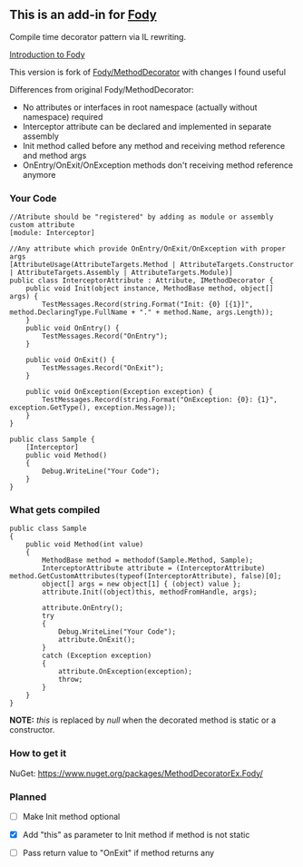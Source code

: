 ## This is an add-in for [Fody](https://github.com/Fody/Fody/) 

Compile time decorator pattern via IL rewriting.

[Introduction to Fody](http://github.com/Fody/Fody/wiki/SampleUsage)

This version is fork of [Fody/MethodDecorator](https://github.com/Fody/MethodDecorator) with changes I found useful

Differences from original Fody/MethodDecorator:
* No attributes or interfaces in root namespace (actually without namespace) required
* Interceptor attribute can be declared and implemented in separate assembly
* Init method called before any method and receiving method reference and method args 
* OnEntry/OnExit/OnException methods don't receiving method reference anymore

### Your Code
	//Atribute should be "registered" by adding as module or assembly custom attribute
	[module: Interceptor]
	
	//Any attribute which provide OnEntry/OnExit/OnException with proper args
	[AttributeUsage(AttributeTargets.Method | AttributeTargets.Constructor | AttributeTargets.Assembly | AttributeTargets.Module)]
	public class InterceptorAttribute : Attribute, IMethodDecorator	{
	    public void Init(object instance, MethodBase method, object[] args) {
			TestMessages.Record(string.Format("Init: {0} [{1}]", method.DeclaringType.FullName + "." + method.Name, args.Length));
		}
		public void OnEntry() {
	        TestMessages.Record("OnEntry");
	    }
	
	    public void OnExit() {
	        TestMessages.Record("OnExit");
	    }
	
	    public void OnException(Exception exception) {
	        TestMessages.Record(string.Format("OnException: {0}: {1}", exception.GetType(), exception.Message));
	    }
	}
	
	public class Sample	{
		[Interceptor]
		public void Method()
		{
		    Debug.WriteLine("Your Code");
		}
	}

### What gets compiled
	
	public class Sample
	{
		public void Method(int value)
		{
		    MethodBase method = methodof(Sample.Method, Sample);
		    InterceptorAttribute attribute = (InterceptorAttribute) method.GetCustomAttributes(typeof(InterceptorAttribute), false)[0];
		    object[] args = new object[1] { (object) value };
			attribute.Init((object)this, methodFromHandle, args);

			attribute.OnEntry();
		    try
		    {
		        Debug.WriteLine("Your Code");
		        attribute.OnExit();
		    }
		    catch (Exception exception)
		    {
		        attribute.OnException(exception);
		        throw;
		    }
		}
	}

**NOTE:** *this* is replaced by *null* when the decorated method is static or a constructor.

### How to get it

NuGet: https://www.nuget.org/packages/MethodDecoratorEx.Fody/
	
### Planned

- [ ] Make Init method optional
- [x] Add "this" as parameter to Init method if method is not static
- [ ] Pass return value to "OnExit" if method returns any

